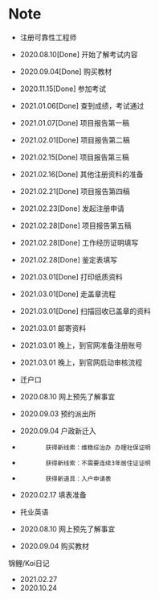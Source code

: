 # Note

- 注册可靠性工程师
- 2020.08.10[Done] 开始了解考试内容
- 2020.09.04[Done]  购买教材
- 2020.11.15[Done]  参加考试
- 2021.01.06[Done]  查到成绩，考试通过
- 2021.01.07[Done]  项目报告第一稿
- 2021.02.01[Done]  项目报告第二稿
- 2021.02.15[Done]  项目报告第三稿
- 2021.02.16[Done]  其他注册资料的准备
- 2021.02.21[Done]  项目报告第四稿
- 2021.02.23[Done]  发起注册申请
- 2021.02.28[Done]  项目报告第五稿
- 2021.02.28[Done]  工作经历证明填写
- 2021.02.28[Done]  鉴定表填写
- 2021.03.01[Done]  打印纸质资料
- 2021.03.01[Done]  走盖章流程
- 2021.03.01[Done]  扫描回收已盖章的资料
- 2021.03.01 邮寄资料
- 2021.03.01 晚上，到官网准备注册账号
- 2021.03.01 晚上，到官网启动审核流程

- 迁户口
- 2020.08.10 网上预先了解事宜
- 2020.09.03 预约派出所
- 2020.09.04 户政新迁入
-            获得新线索：维稳综治办 办理社保证明
-            获得新线索：不需要连续3年居住证证明
-            获得新道具：入户申请表
- 2020.02.17 填表准备

- 托业英语
- 2020.08.10 网上预先了解事宜
- 2020.09.04 购买教材

锦鲤/Koi日记
- 2021.02.27
- 2020.10.24
